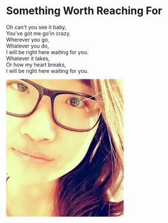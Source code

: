 Something Worth Reaching For
=========

Oh can't you see it baby,   
You've got me go'in crazy.     
Wherever you go,   
Whatever you do,    
I will be right here waiting for you.    
Whatever it takes,   
Or how my heart breaks,   
I will be right here waiting for you.

![You've got me go'in crazy](images/you_have_got_me_goin_carzy.jpg)